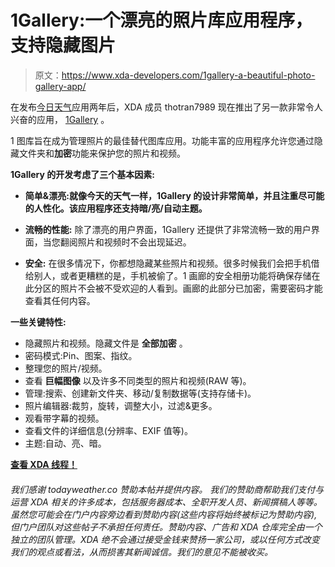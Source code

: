 # 1Gallery:一个漂亮的照片库应用程序，支持隐藏图片

> 原文：<https://www.xda-developers.com/1gallery-a-beautiful-photo-gallery-app/>

在发布[今日天气](https://play.google.com/store/apps/details?id=mobi.lockdown.weather)应用两年后，XDA 成员 thotran7989 现在推出了另一款非常令人兴奋的应用， [1Gallery](https://play.google.com/store/apps/details?id=app.galleryx) 。

1 图库旨在成为管理照片的最佳替代图库应用。功能丰富的应用程序允许您通过隐藏文件夹和**加密**功能来保护您的照片和视频。

**1Gallery 的开发考虑了三个基本因素:**

*   **简单&漂亮:就像今天的天气一样，1Gallery 的设计非常简单，并且注重尽可能的人性化。该应用程序还支持暗/亮/自动主题。**

*   **流畅的性能:** 除了漂亮的用户界面，1Gallery 还提供了非常流畅一致的用户界面，当您翻阅照片和视频时不会出现延迟。

*   **安全:** 在很多情况下，你都想隐藏某些照片和视频。很多时候我们会把手机借给别人，或者更糟糕的是，手机被偷了。1 画廊的安全相册功能将确保存储在此分区的照片不会被不受欢迎的人看到。画廊的此部分已加密，需要密码才能查看其任何内容。

**一些关键特性:**

*   隐藏照片和视频。隐藏文件是 **全部加密** 。
*   密码模式:Pin、图案、指纹。
*   整理您的照片/视频。
*   查看 **巨幅图像** 以及许多不同类型的照片和视频(RAW 等)。
*   管理:搜索、创建新文件夹、移动/复制数据等(支持存储卡)。
*   照片编辑器:裁剪，旋转，调整大小，过滤&更多。
*   观看带字幕的视频。
*   查看文件的详细信息(分辨率、EXIF 值等)。
*   主题:自动、亮、暗。

[**查看 XDA 线程！**](https://forum.xda-developers.com/android/apps-games/app-1gallery-photo-gallery-vault-t3996759)

###### *我们感谢 todayweather.co 赞助本帖并提供内容。* *我们的赞助商帮助我们支付与运营 XDA 相关的许多成本，包括服务器成本、全职开发人员、新闻撰稿人等等。虽然您可能会在门户内容旁边看到赞助内容(这些内容将始终被标记为赞助内容),但门户团队对这些帖子不承担任何责任。赞助内容、广告和 XDA 仓库完全由一个独立的团队管理。XDA 绝不会通过接受金钱来赞扬一家公司，或以任何方式改变我们的观点或看法，从而损害其新闻诚信。我们的意见不能被收买。*